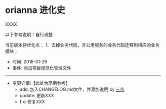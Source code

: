 # orianna 进化史
XXXX
  

以下参考说明：自行调整

当前版本待优化点：
 1、去掉业务代码，非公用服务的业务代码迁移到相应的业务模块；
* 时间: 2018-01-29
* 事件: 添加项目规范化管理文件

-----------------------------------------------------------------------------

* 变更详情:【此处为示例参考】
	* add: 加入CHANGELOG.md文件，并添加说明 by [三帝](sandi@maihaoche.com)
	* update: 更新XXX
	* fix: 修复XXX